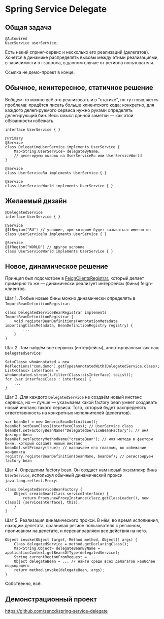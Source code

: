 # Spring Service Delegate

## Общая задача

    @Autowired
    UserService userService;

Есть некий спринг-сервис и несколько его реализаций (делегатов).
Хочется в динамике распределять вызовы между этими реализациями, в зависимости от запроса,
в данном случае от региона пользователя.

Ссылка не демо-проект в конце.

## Обычное, неинтересное, статичное решение

Вобщем-то можно всё это реализовать и в "статике", но тут появляется проблема:
придётся писать больше клиентского кода; конкретно, 
для каждого делегируемого сервиса нужно руками определять делегирующий бин.
Весь смысл данной заметки — как этой обязанности избежать.

    interface UserService { }

    @Primary
    @Service
    class DelegatingUserService implements UserService {
        Map<String,UserService> delegateByName;
        // делегируем вызовы на UserServiceRu или UserServiceWorld
    }

    @Service
    class UserServiceRu implements UserService { }

    @Service
    class UserServiceWorld implements UserService { }

## Желаемый дизайн

    @DelegatedService
    interface UserService { }

    @Service
    @IfRegion("RU") // условие, при котором будет вызываться именно он
    class UserServiceRu implements UserService { }

    @Service
    @IfRegion("WORLD") // другое условие
    class UserServiceWorld implements UserService { }

## Новое, динамическое решение

Принцип был подсмотрен в
[FeignClientsRegistrar](https://github.com/spring-cloud/spring-cloud-openfeign/blob/main/spring-cloud-openfeign-core/src/main/java/org/springframework/cloud/openfeign/FeignClientsRegistrar.java),
который делает примерно то же — динамически реализует интерфейсы (бины) feign-клиентов.

Шаг 1. Любые новые бины можно динамически определять в `ImportBeanDefinitionRegistrar`:

    class DelegatedServiceBeanRegistrar implements ImportBeanDefinitionRegistrar {
        void registerBeanDefinitions(AnnotationMetadata importingClassMetadata, BeanDefinitionRegistry registry) {
            ...
        }
    }

Шаг 2. Там найдём все сервисы (интерфейсы), аннотированных как наш `DelegatedService`:

    Set<Class> whoAnnotated = new Reflections("com.demo").getTypesAnnotatedWith(DelegatedService.class);
    List<Class> interfaces = whoAnnotated.stream().filter(Class::isInterface).toList();
    for (var interfaceClass : interfaces) {
        ...
    }

Шаг 3. Для каждого `DelegatedService`
не создаём новый инстанс сервиса, но — лучше — указываем какой factory bean
умеет создавать новый инстанс такого сервиса.
Того, который будет распределять ответственность на конкретных исполнителей (делегатов).

    var beanDef = new GenericBeanDefinition();
    beanDef.setBeanClass(interfaceClass); // UserService.class
    beanDef.setFactoryBeanName("DelegatedServiceBeanFactory"); // имя фактори бина
    beanDef.setFactoryMethodName("createBean"); // имя метода в фактори бине, который создаёт новый инстанс
    beanDef.setPrimary(true); // назначаем его главным, во избежание конфликта
    registry.registerBeanDefinition(beanName, beanDef); // регистрируем factory bean

Шаг 4. Определим factory bean. Он создаст нам новый экземпляр бина `UserService`,
используя обычный динамический прокси `java.lang.reflect.Proxy`:

    class DelegatedServiceBeanFactory {
        Object createBean(Class serviceInterface) {
            return Proxy.newProxyInstance(clazz.getClassLoader(), new Class[] {serviceInterface}, this);
        }
    }

Шаг 5. Реализация динамического прокси. В нём, во время исполнения, находим делегата,
сравнивая регион пользователя с регионом, прописаном на делегате,
и перенаправляем все действия на него.

    Object invoke(Object target, Method method, Object[] args) {
        Class delegatedService = method.getDeclaringClass();
        Map<String,Object> delegateBeanByName = applicationContext.getBeansOfType(delegatedService);
        String currentRegionFromRequest = ...
        Object delegateBean = ... // найти среди всех делагатов наиболее подходящего
        return method.invoke(delegateBean, args);
    }

Собственно, всё.

## Демонстрационный проект

https://github.com/zencd/spring-service-delegate
